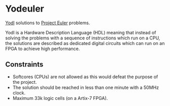# Yodeuler

[Yodl](https://github.com/nathsou/yodl) solutions to [Project Euler](https://projecteuler.net) problems.


Yodl is a Hardware Description Language (HDL) meaning that instead of solving the problems with a sequence of instructions which run on a CPU, the solutions are described as dedicated digital circuits which can run on an FPGA to achieve high performance.

## Constraints
- Softcores (CPUs) are not allowed as this would defeat the purpose of the project.
- The solution should be reached in less than one minute with a 50MHz clock.
- Maximum 33k logic cells (on a Artix-7 FPGA).
